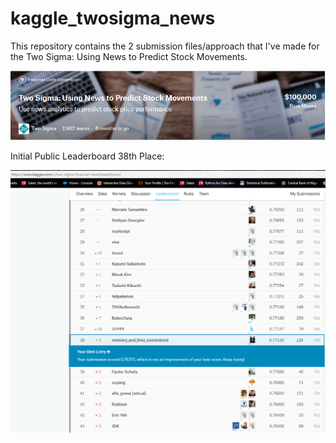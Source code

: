 # kaggle_twosigma_news

This repository contains the 2 submission files/approach that I've made for the Two Sigma: Using News to Predict Stock Movements.

![alt text](https://github.com/LeafaRMclb/kaggle_twosigma_news/blob/master/comp_header.PNG)

Initial Public Leaderboard 38th Place:

![alt text](https://github.com/LeafaRMclb/kaggle_twosigma_news/blob/master/Two_Sigma_initial_LB.PNG)
